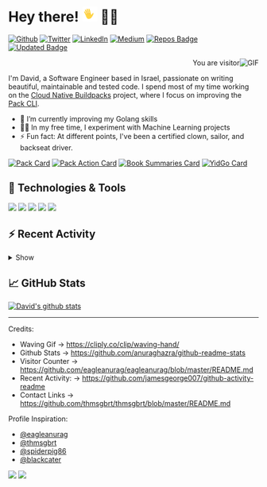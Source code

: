 # Hey there! <img src="https://raw.githubusercontent.com/dfreilich/dfreilich/master/assets/wave.gif" width="30px"> 🧑‍💻
[![Github](https://img.shields.io/badge/GitHub-%2312100E.svg?&style=for-the-badge&logo=Github&logoColor=white)](https://github.com/dfreilich)
[![Twitter](https://img.shields.io/badge/twitter-%231DA1F2.svg?&style=for-the-badge&logo=twitter&logoColor=white)](https://twitter.com/dfreilich)
[![LinkedIn](https://img.shields.io/badge/linkedin-%230077B5.svg?&style=for-the-badge&logo=linkedin&logoColor=white)](https://www.linkedin.com/in/davidfreilich/)
[![Medium](https://img.shields.io/badge/medium-%2312100E.svg?&style=for-the-badge&logo=medium&logoColor=white)](https://medium.com/@dfreilich)
[![Repos Badge](https://badges.pufler.dev/repos/dfreilich)](https://badges.pufler.dev)
[![Updated Badge](https://badges.pufler.dev/updated/dfreilich/dfreilich)](https://badges.pufler.dev)

<p align="right"> You are visitor <img align="right" alt="GIF" src="https://profile-counter.glitch.me/dfreilich/count.svg" /> </p>

I'm David, a Software Engineer based in Israel, passionate on writing beautiful, maintainable and tested code. I spend most of my time working on the [Cloud Native Buildpacks](https://buildpacks.io/) project, where I focus on improving the [Pack CLI](http://github.com/buildpacks/pack). 

- 🌱 I’m currently improving my Golang skills
- 🧑‍🔬 In my free time, I experiment with Machine Learning projects
- ⚡ Fun fact: At different points, I've been a certified clown, sailor, and backseat driver. 

[![Pack Card](https://github-readme-stats.vercel.app/api/pin/?username=buildpacks&repo=pack)](https://github.com/anuraghazra/github-readme-stats)
[![Pack Action Card](https://github-readme-stats.vercel.app/api/pin/?username=dfreilich&repo=pack-action)](https://github.com/anuraghazra/github-readme-stats)
[![Book Summaries Card](https://github-readme-stats.vercel.app/api/pin/?username=dfreilich&repo=summaries)](https://github.com/anuraghazra/github-readme-stats)
[![YidGo Card](https://github-readme-stats.vercel.app/api/pin/?username=dfreilich&repo=yid-go)](https://github.com/anuraghazra/github-readme-stats)

## 🔧 Technologies & Tools
![](https://img.shields.io/badge/OS-Linux-informational?style=flat&logo=linux&logoColor=white&color=2bbc8a)
![](https://img.shields.io/badge/OS-Mac-informational?style=flat&logo=apple&logoColor=white&color=2bbc8a)
![](https://img.shields.io/badge/Lang-Go-informational?style=flat&logo=go&logoColor=white&color=2bbc8a)
![](https://img.shields.io/badge/Lang-Java-informational?style=flat&logo=java&logoColor=white&color=2bbc8a)
![](https://img.shields.io/badge/Lang-NodeJS-informational?style=flat&logo=node.js&logoColor=white&color=2bbc8a)

## :zap: Recent Activity
<details>
  <summary>Show</summary>

<!--START_SECTION:activity-->
1. 🎉 Merged PR [#1306](https://github.com/buildpacks/pack/pull/1306) in [buildpacks/pack](https://github.com/buildpacks/pack)
2. 🗣 Commented on [#1282](https://github.com/buildpacks/pack/issues/1282) in [buildpacks/pack](https://github.com/buildpacks/pack)
3. 🎉 Merged PR [#1308](https://github.com/buildpacks/pack/pull/1308) in [buildpacks/pack](https://github.com/buildpacks/pack)
4. 💪 Opened PR [#1308](https://github.com/buildpacks/pack/pull/1308) in [buildpacks/pack](https://github.com/buildpacks/pack)
5. 🗣 Commented on [#1307](https://github.com/buildpacks/pack/issues/1307) in [buildpacks/pack](https://github.com/buildpacks/pack)
<!--END_SECTION:activity-->

</details>

## 📈 GitHub Stats
[![David's github stats](https://github-readme-stats.vercel.app/api?username=dfreilich&count_private=true&show_icons=true&bg_color=30,e96443,904e95&title_color=fff&text_color=fff)](https://github.com/anuraghazra/github-readme-stats)

---
Credits:
* Waving Gif &rarr; https://cliply.co/clip/waving-hand/
* Github Stats &rarr; https://github.com/anuraghazra/github-readme-stats
* Visitor Counter &rarr; https://github.com/eagleanurag/eagleanurag/blob/master/README.md
* Recent Activity: &rarr; https://github.com/jamesgeorge007/github-activity-readme
* Contact Links &rarr; https://github.com/thmsgbrt/thmsgbrt/blob/master/README.md

Profile Inspiration:
* [@eagleanurag](https://github.com/eagleanurag/eagleanurag/blob/master/README.md)
* [@thmsgbrt](https://github.com/thmsgbrt/thmsgbrt/blob/master/README.md)
* [@spiderpig86](https://github.com/Spiderpig86/Spiderpig86/blob/master/README.md)
* [@blackcater](https://github.com/blackcater/blackcater/blob/master/README.md)


<a href="https://github.com/dfreilich" alt="https://github.com/dfreilich"><img src="https://img.shields.io/static/v1?style=for-the-badge&label=CREATED%20BY&message=dfreilich&color=000000"></a>
<a href="https://github.com/dfreilich/dfreilich/blob/master/LICENSE" alt="https://github.com/dfreilich/dfreilich/blob/master/LICENSE"><img src="https://img.shields.io/static/v1?style=for-the-badge&label=LICENSE&message=Apache%202.0&color=000000"></a>

<!-- Links -->
<!-- Icons -->
[1.2]: http://i.imgur.com/wWzX9uB.png (twitter icon without padding)
[2.2]: https://raw.githubusercontent.com/MartinHeinz/MartinHeinz/master/linkedin-3-16.png (LinkedIn icon without padding)
<!-- Links to your social media accounts -->
[1]: https://twitter.com/dfreilich
[2]: https://www.linkedin.com/in/davidfreilich/
